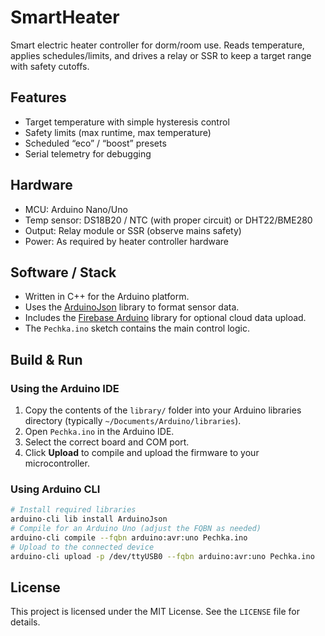 # SmartHeater

Smart electric heater controller for dorm/room use. Reads temperature, applies schedules/limits, and drives a relay or SSR to keep a target range with safety cutoffs.

## Features
- Target temperature with simple hysteresis control
- Safety limits (max runtime, max temperature)
- Scheduled “eco” / “boost” presets
- Serial telemetry for debugging

## Hardware
- MCU: Arduino Nano/Uno
- Temp sensor: DS18B20 / NTC (with proper circuit) or DHT22/BME280
- Output: Relay module or SSR (observe mains safety)
- Power: As required by heater controller hardware

## Software / Stack
- Written in C++ for the Arduino platform.
- Uses the [ArduinoJson](https://github.com/bblanchon/ArduinoJson) library to format sensor data.
- Includes the [Firebase Arduino](https://github.com/FirebaseExtended/firebase-arduino) library for optional cloud data upload.
- The `Pechka.ino` sketch contains the main control logic.

## Build & Run
### Using the Arduino IDE
1. Copy the contents of the `library/` folder into your Arduino libraries directory (typically `~/Documents/Arduino/libraries`).
2. Open `Pechka.ino` in the Arduino IDE.
3. Select the correct board and COM port.
4. Click **Upload** to compile and upload the firmware to your microcontroller.

### Using Arduino CLI
```bash
# Install required libraries
arduino-cli lib install ArduinoJson
# Compile for an Arduino Uno (adjust the FQBN as needed)
arduino-cli compile --fqbn arduino:avr:uno Pechka.ino
# Upload to the connected device
arduino-cli upload -p /dev/ttyUSB0 --fqbn arduino:avr:uno Pechka.ino
```

## License
This project is licensed under the MIT License. See the `LICENSE` file for details.
